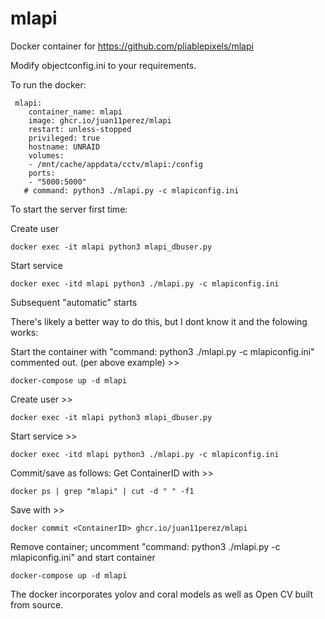 # mlapi
Docker container for https://github.com/pliablepixels/mlapi

Modify 
objectconfig.ini to your requirements.

To run the docker:

```
 mlapi:
    container_name: mlapi
    image: ghcr.io/juan11perez/mlapi
    restart: unless-stopped
    privileged: true
    hostname: UNRAID  
    volumes:
    - /mnt/cache/appdata/cctv/mlapi:/config
    ports:
    - "5000:5000"
   # command: python3 ./mlapi.py -c mlapiconfig.ini    
```   
   
To start the server first time:

Create user
```
docker exec -it mlapi python3 mlapi_dbuser.py
```

Start service
```
docker exec -itd mlapi python3 ./mlapi.py -c mlapiconfig.ini
```
Subsequent "automatic" starts

There's likely a better way to do this, but I dont know it and the folowing works:

Start the container with "command: python3 ./mlapi.py -c mlapiconfig.ini" commented out. (per above example) >> 
```
docker-compose up -d mlapi
```
Create user >> 
```
docker exec -it mlapi python3 mlapi_dbuser.py
```
Start service >> 
```
docker exec -itd mlapi python3 ./mlapi.py -c mlapiconfig.ini
```
Commit/save as follows:
Get ContainerID with >> 
```
docker ps | grep "mlapi" | cut -d " " -f1
```
Save with >> 
```
docker commit <ContainerID> ghcr.io/juan11perez/mlapi
```
Remove container; uncomment "command: python3 ./mlapi.py -c mlapiconfig.ini" and start container 
```
docker-compose up -d mlapi
```


The docker incorporates yolov and coral models as well as Open CV built from source.
